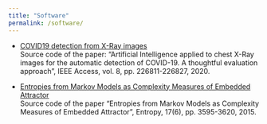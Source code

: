 ```yaml
---
title: "Software"
permalink: /software/
---
```


- [COVID19 detection from X-Ray images](https://github.com/jdariasl/COVIDNET)\
Source code of the paper: “Artificial Intelligence applied to chest X-Ray images for the automatic detection of COVID-19. A thoughtful evaluation approach”, IEEE Access, vol. 8, pp. 226811-226827, 2020.

- [Entropies from Markov Models as Complexity Measures of Embedded Attractor](https://github.com/jdariasl/ME)\
Source code of the paper “Entropies from Markov Models as Complexity Measures of Embedded Attractor”, Entropy, 17(6), pp. 3595-3620, 2015.


